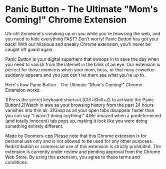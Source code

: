 # Panic Button - The Ultimate "Mom's Coming!" Chrome Extension
Uh-oh! Someone's sneaking up on you while you're browsing the web, and you need to hide everything FAST? Don't worry! Panic Button has got your back! With our hilarious and sneaky Chrome extension, you'll never be caught off guard again.

Panic Button is your digital superhero that swoops in to save the day when you need to vanish from the internet in the blink of an eye. Our extension is perfect for those moments when your mom, boss, or that nosy coworker suddenly appears and you just can't let them see what you're up to.

Here's how Panic Button - The Ultimate "Mom's Coming!" Chrome Extension works:

1)Press the secret keyboard shortcut (Ctrl+Shift+Z) to activate the Panic Button!
2)Watch in awe as your browsing history from the past 24 hours vanishes into thin air.
3)Gasp as all your open tabs disappear faster than you can say "I wasn't doing anything!"
4)Be amazed when a predetermined (and totally innocent) tab pops up, making it look like you were doing something entirely different.

Made by Doomers-cpp
Please note that this Chrome extension is for personal use only and is not allowed to be used for any other purposes. Redistribution or commercial use of this extension is strictly prohibited. The extension is currently under review and pending approval from the Chrome Web Store. By using this extension, you agree to these terms and conditions.
